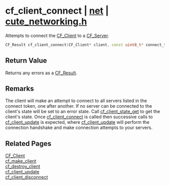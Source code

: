 # cf_client_connect | [net](https://github.com/RandyGaul/cute_framework/blob/master/docs/net/README.md) | [cute_networking.h](https://github.com/RandyGaul/cute_framework/blob/master/include/cute_networking.h)

Attempts to connect the [CF_Client](https://github.com/RandyGaul/cute_framework/blob/master/docs/net/cf_client.md) to a [CF_Server](https://github.com/RandyGaul/cute_framework/blob/master/docs/net/cf_server.md).

```cpp
CF_Result cf_client_connect(CF_Client* client, const uint8_t* connect_token);
```

## Return Value

Returns any errors as a [CF_Result](https://github.com/RandyGaul/cute_framework/blob/master/docs/utility/cf_result.md).

## Remarks

The client will make an attempt to connect to all servers listed in the connect token, one after
another. If no server can be connected to the client's state will be set to an error state. Call
[cf_client_state_get](https://github.com/RandyGaul/cute_framework/blob/master/docs/net/cf_client_state_get.md) to get the client's state. Once [cf_client_connect](https://github.com/RandyGaul/cute_framework/blob/master/docs/net/cf_client_connect.md) is called then successive calls to
[cf_client_update](https://github.com/RandyGaul/cute_framework/blob/master/docs/net/cf_client_update.md) is expected, where [cf_client_update](https://github.com/RandyGaul/cute_framework/blob/master/docs/net/cf_client_update.md) will perform the connection handshake and make
connection attempts to your servers.

## Related Pages

[CF_Client](https://github.com/RandyGaul/cute_framework/blob/master/docs/net/cf_client.md)  
[cf_make_client](https://github.com/RandyGaul/cute_framework/blob/master/docs/net/cf_make_client.md)  
[cf_destroy_client](https://github.com/RandyGaul/cute_framework/blob/master/docs/net/cf_destroy_client.md)  
[cf_client_update](https://github.com/RandyGaul/cute_framework/blob/master/docs/net/cf_client_update.md)  
[cf_client_disconnect](https://github.com/RandyGaul/cute_framework/blob/master/docs/net/cf_client_disconnect.md)  

